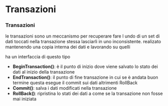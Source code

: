 # Transazioni

### Transazioni

le transazioni sono un meccanismo per recuperare fare l undo  di un set di dati toccati nella transazione stessa lasciarli in uno inconsistente. realizato mantenendo una copia interna dei dati e lavorando su quelli

ha un interfaccia di questo tipo

- **BeginTransaction()**: è il punto di inizio dove viene salvato lo stato dei dati al inizio della transazione
- **EndTransaction()**: il punto di fine transazione in cui se è andata buon termine questa esegue il commit sui dati altrimenti RollBack
- **Commit()**: salva i dati modificati nella transazione
- **RollBack()**: ripristina lo stati dei dati a come se la transazione non fosse mai iniziata
